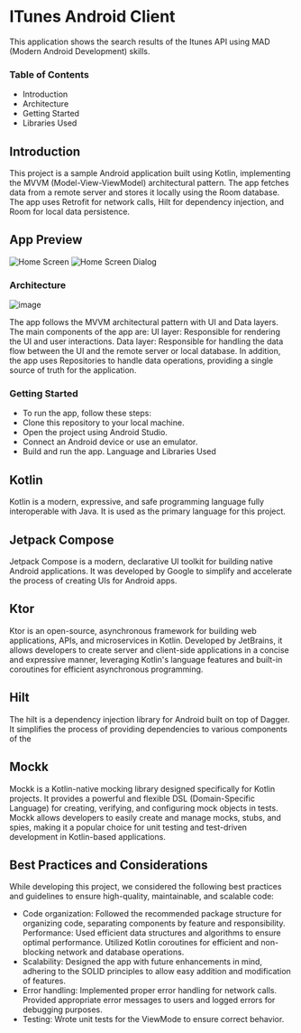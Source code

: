  # ITunes Android Client 
This application shows the search results of the Itunes API using MAD (Modern Android Development) skills.
### Table of Contents
 - Introduction
 - Architecture
 - Getting Started
 - Libraries Used

## Introduction
This project is a sample Android application built using Kotlin, implementing the MVVM (Model-View-ViewModel) architectural pattern. The app fetches data from a remote server and stores it locally using the Room database. The app uses Retrofit for network calls, Hilt for dependency injection, and Room for local data persistence.

## App Preview
![Home Screen](https://user-images.githubusercontent.com/11259931/233703870-5c217dcc-11f4-4b64-bd40-0cf7a5a71062.PNG)
![Home Screen Dialog](https://user-images.githubusercontent.com/11259931/233703900-fe176f19-276a-4665-aec7-c5d2e8bbe202.PNG)


### Architecture
![image](https://user-images.githubusercontent.com/11259931/230985378-b18c3140-ee91-4778-a152-a3e45336d7d2.png)


The app follows the MVVM architectural pattern with UI and Data layers. The main components of the app are:
UI layer: Responsible for rendering the UI and user interactions.
Data layer: Responsible for handling the data flow between the UI and the remote server or local database.
In addition, the app uses Repositories to handle data operations, providing a single source of truth for the application.


### Getting Started
- To run the app, follow these steps:
- Clone this repository to your local machine.
- Open the project using Android Studio.
- Connect an Android device or use an emulator.
- Build and run the app.
Language and Libraries Used

## Kotlin
Kotlin is a modern, expressive, and safe programming language fully interoperable with Java. It is used as the primary language for this project.

## Jetpack Compose
Jetpack Compose is a modern, declarative UI toolkit for building native Android applications. It was developed by Google to simplify and accelerate the process of creating UIs for Android apps.

## Ktor
Ktor is an open-source, asynchronous framework for building web applications, APIs, and microservices in Kotlin. Developed by JetBrains, it allows developers to create server and client-side applications in a concise and expressive manner, leveraging Kotlin's language features and built-in coroutines for efficient asynchronous programming.
## Hilt
The hilt is a dependency injection library for Android built on top of Dagger. It simplifies the process of providing dependencies to various components of the 
## Mockk
Mockk is a Kotlin-native mocking library designed specifically for Kotlin projects. It provides a powerful and flexible DSL (Domain-Specific Language) for creating, verifying, and configuring mock objects in tests. Mockk allows developers to easily create and manage mocks, stubs, and spies, making it a popular choice for unit testing and test-driven development in Kotlin-based applications.

## Best Practices and Considerations
While developing this project, we considered the following best practices and guidelines to ensure high-quality, maintainable, and scalable code:

- Code organization: Followed the recommended package structure for organizing code, separating components by feature and responsibility.
Performance: Used efficient data structures and algorithms to ensure optimal performance. Utilized Kotlin coroutines for efficient and non-blocking network and database operations.
- Scalability: Designed the app with future enhancements in mind, adhering to the SOLID principles to allow easy addition and modification of features.
- Error handling: Implemented proper error handling for network calls. Provided appropriate error messages to users and logged errors for debugging purposes.
- Testing: Wrote unit tests for the ViewMode to ensure correct behavior.
